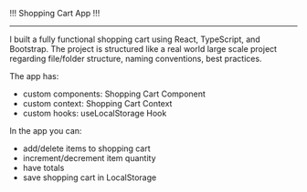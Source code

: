 !!! Shopping Cart App !!!

---

I built a fully functional shopping cart using React, TypeScript, and Bootstrap.
The project is structured like a real world large scale project regarding file/folder structure, naming conventions, best practices.

The app has:

- custom components: Shopping Cart Component
- custom context: Shopping Cart Context
- custom hooks: useLocalStorage Hook

In the app you can:

- add/delete items to shopping cart
- increment/decrement item quantity
- have totals
- save shopping cart in LocalStorage
